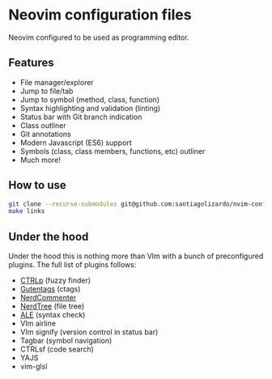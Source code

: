 # Neovim configuration files 

Neovim configured to be used as programming editor. 

## Features

* File manager/explorer
* Jump to file/tab
* Jump to symbol (method, class, function)
* Syntax highlighting and validation (linting)
* Status bar with Git branch indication
* Class outliner
* Git annotations
* Modern Javascript (ES6) support
* Symbols (class, class members, functions, etc) outliner 
* Much more!

## How to use

```sh
git clone --recurse-submodules git@github.com:santiagolizardo/nvim-config.git
make links
```

## Under the hood

Under the hood this is nothing more than VIm with a bunch of preconfigured plugins. The full list of plugins follows:

* [CTRLp](https://github.com/ctrlpvim/ctrlp.vim) (fuzzy finder)
* [Gutentags](https://github.com/ludovicchabant/vim-gutentags) (ctags)
* [NerdCommenter](https://github.com/preservim/nerdcommenter)
* [NerdTree](https://github.com/preservim/nerdtree) (file tree)
* [ALE](https://github.com/dense-analysis/ale.git) (syntax check)
* VIm airline
* VIm signify (version control in status bar)
* Tagbar (symbol navigation)
* CTRLsf (code search)
* YAJS
* vim-glsl

